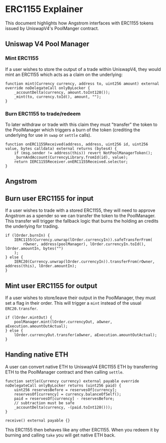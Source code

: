 # ERC1155 Explainer

This document highlights how Angstrom interfaces with ERC1155 tokens issued by
UniswapV4's PoolManger contract.

## Uniswap V4 Pool Manager

### Mint ERC1155

If a user wishes to store the output of a trade within UniswapV4, they would
mint an ERC1155 which acts as a claim on the underlying:

```solidity
function mint(Currency currency, address to, uint256 amount) external override noDelegateCall onlyByLocker {
    _accountDelta(currency, amount.toInt128());
    _mint(to, currency.toId(), amount, "");
}
```

### Burn ERC1155 to trade/redeem

To later withdraw or trade with this claim they must "transfer" the token to the
PoolManager which triggers a burn of the token (crediting the underlying for use
in `swap` or `settle` calls).

```solidity
function onERC1155Received(address, address, uint256 id, uint256 value, bytes calldata) external returns (bytes4) {
    if (msg.sender != address(this)) revert NotPoolManagerToken();
    _burnAndAccount(CurrencyLibrary.fromId(id), value);
    return IERC1155Receiver.onERC1155Received.selector;
}
```

## Angstrom

## Burn user ERC1155 for input

If a user wishes to trade with a stored ERC1155, they will need to approve
Angstrom as a spender so we can transfer the token to the PoolManager. This
transfer will trigger the fallback logic that burns the holding an credits the
underlying for trading.

```solidity
if (lOrder.burnIn) {
    IERC1155(Currency.unwrap(lOrder.currencyIn)).safeTransferFrom(
        rOwner, address(poolManager), lOrder.currencyIn.toId(), lOrder.amountIn, bytes("")
    );
} else {
    IERC20(Currency.unwrap(lOrder.currencyIn)).transferFrom(rOwner, address(this), lOrder.amountIn);
}
```

## Mint user ERC1155 for output

If a user wishes to store/leave their output in the PoolManager, they must set
a flag in their order. This will trigger a `mint` instead of the usual
`ERC20.transfer`.

```solidity
if (lOrder.mintOut) {
    poolManager.mint(lOrder.currencyOut, aOwner, aExecution.amountOutActual);
} else {
    lOrder.currencyOut.transfer(aOwner, aExecution.amountOutActual);
}
```

## Handing native ETH

A user can convert native ETH to UniswapV4 ERC1155 ETH by transferring ETH to
the PoolManager contract and then calling `settle`.

```solidity
function settle(Currency currency) external payable override noDelegateCall onlyByLocker returns (uint256 paid) {
    uint256 reservesBefore = reservesOf[currency];
    reservesOf[currency] = currency.balanceOfSelf();
    paid = reservesOf[currency] - reservesBefore;
    // subtraction must be safe
    _accountDelta(currency, -(paid.toInt128()));
}

receive() external payable {}
```

This ERC1155 then behaves like any other ERC1155. When you redeem it by burning
and calling `take` you will get native ETH back.
